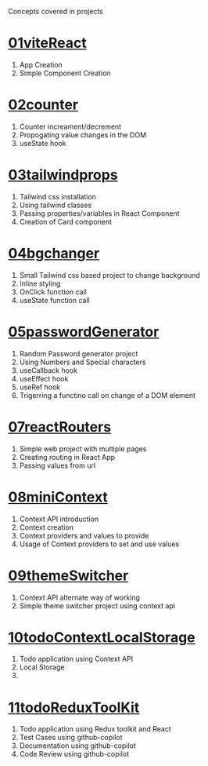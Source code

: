 Concepts covered in projects

# [01viteReact](./01vitereact/)
1. App Creation
2. Simple Component Creation

# [02counter](./02counter/)
1. Counter increament/decrement
2. Propogating value changes in the DOM
3. useState hook

# [03tailwindprops](./03tailwindprops/)
1. Tailwind css installation
2. Using tailwind classes
3. Passing properties/variables in React Component
4. Creation of Card component

# [04bgchanger](./04bgchanger/)
1. Small Tailwind css based project to change background
2. Inline styling
3. OnClick function call
4. useState function call

# [05passwordGenerator](./05passwordGenerator/)
1. Random Password generator project
2. Using Numbers and Special characters
3. useCallback hook
4. useEffect hook
5. useRef hook
6. Trigerring a functino call on change of a DOM element

# [07reactRouters](./07reactRouters/)
1. Simple web project with multiple pages
2. Creating routing in React App
3. Passing values from url

# [08miniContext](./08miniContext/)
1. Context API introduction
2. Context creation
3. Context providers and values to provide
4. Usage of Context providers to set and use values

# [09themeSwitcher](./09themeswitcher/)
1. Context API alternate way of working
2. Simple theme switcher project using context api

# [10todoContextLocalStorage](./10todoContextLocalStorage/)
1. Todo application using Context API
2. Local Storage
3. 
# [11todoReduxToolKit](./11todoReduxToolKit/)
1. Todo application using Redux toolkit and React
2. Test Cases using github-copilot
3. Documentation using github-copilot
4. Code Review using github-copilot
